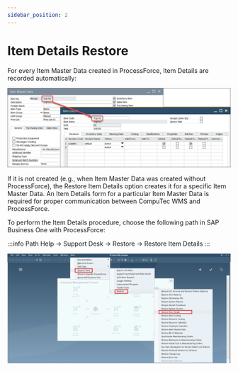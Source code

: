 ```yaml
---
sidebar_position: 2
---
```


# Item Details Restore

For every Item Master Data created in ProcessForce, Item Details are recorded automatically:

![Item Details](./media/item-details.webp)

If it is not created (e.g., when Item Master Data was created without ProcessForce), the Restore Item Details option creates it for a specific Item Master Data. An Item Details form for a particular Item Master Data is required for proper communication between CompuTec WMS and ProcessForce.

To perform the Item Details procedure, choose the following path in SAP Business One with ProcessForce:

:::info Path
    Help → Support Desk → Restore → Restore Item Details
:::

![Restore Item Details](./media/restore-item-details.png)
